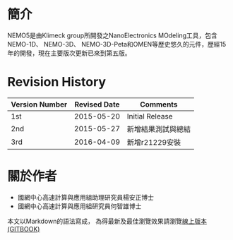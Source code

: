 # 簡介

NEMO5是由Klimeck group所開發之NanoElectronics MOdeling工具，包含NEMO-1D、 NEMO-3D、 NEMO-3D-Peta和OMEN等歷史悠久的元件，歷經15年的開發，現在主要版次更新已來到第五版。
# Revision History
| Version Number | Revised Date | Comments |
| -- | -- | -- |
| 1st | 2015-05-20 | Initial Release |
| 2nd | 2015-05-27 | 新增結果測試與總結 |
| 3rd | 2016-04-09 | 新增r21229安裝 |

# 關於作者
* 國網中心高速計算與應用組助理研究員楊安正博士
* 國網中心高速計算與應用組研究員何智雄博士

本文以Markdown的語法寫成，
為得最新及最佳瀏覽效果請瀏覽[線上版本(GITBOOK)](https://www.gitbook.com/content/book/acyang/nemo5-install-guide/)





